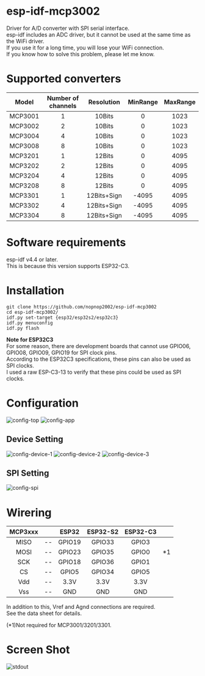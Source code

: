# esp-idf-mcp3002
Driver for A/D converter with SPI serial interface.   
esp-idf includes an ADC driver, but it cannot be used at the same time as the WiFi driver.   
If you use it for a long time, you will lose your WiFi connection.   
If you know how to solve this problem, please let me know.   

# Supported converters
|Model|Number of channels|Resolution|MinRange|MaxRange|
|:-:|:-:|:-:|:-:|:-:|
|MCP3001|1|10Bits|0|1023|
|MCP3002|2|10Bits|0|1023|
|MCP3004|4|10Bits|0|1023|
|MCP3008|8|10Bits|0|1023|
|MCP3201|1|12Bits|0|4095|
|MCP3202|2|12Bits|0|4095|
|MCP3204|4|12Bits|0|4095|
|MCP3208|8|12Bits|0|4095|
|MCP3301|1|12Bits+Sign|-4095|4095|
|MCP3302|4|12Bits+Sign|-4095|4095|
|MCP3304|8|12Bits+Sign|-4095|4095|

# Software requirements
esp-idf v4.4 or later.   
This is because this version supports ESP32-C3.   


# Installation
```Shell
git clone https://github.com/nopnop2002/esp-idf-mcp3002
cd esp-idf-mcp3002/
idf.py set-target {esp32/esp32s2/esp32c3}
idf.py menuconfig
idf.py flash
```

__Note for ESP32C3__   
For some reason, there are development boards that cannot use GPIO06, GPIO08, GPIO09, GPIO19 for SPI clock pins.   
According to the ESP32C3 specifications, these pins can also be used as SPI clocks.   
I used a raw ESP-C3-13 to verify that these pins could be used as SPI clocks.   

# Configuration   

![config-top](https://user-images.githubusercontent.com/6020549/157990108-4b4dafde-4c32-45e6-92b1-32eb39b94d58.jpg)
![config-app](https://user-images.githubusercontent.com/6020549/157990185-fa6beb49-a6fb-471b-87e5-41394b045868.jpg)

## Device Setting
![config-device-1](https://user-images.githubusercontent.com/6020549/157990203-d91e19fd-5f5b-43a5-b39a-9d5c3774a6b0.jpg)
![config-device-2](https://user-images.githubusercontent.com/6020549/157990205-3479fcd0-c476-404f-9422-e78ddced1e45.jpg)
![config-device-3](https://user-images.githubusercontent.com/6020549/157990689-2a7484ce-88ae-4e4f-9bc2-46b32973fb16.jpg)

## SPI Setting
![config-spi](https://user-images.githubusercontent.com/6020549/157990782-388f121a-ac8b-4c04-91b6-1261451ef041.jpg)


# Wirering
|MCP3xxx||ESP32|ESP32-S2|ESP32-C3||
|:-:|:-:|:-:|:-:|:-:|:-:|
|MISO|--|GPIO19|GPIO33|GPIO3||
|MOSI|--|GPIO23|GPIO35|GPIO0|*1|
|SCK|--|GPIO18|GPIO36|GPIO1||
|CS|--|GPIO5|GPIO34|GPIO5||
|Vdd|--|3.3V|3.3V|3.3V||
|Vss|--|GND|GND|GND||

In addition to this, Vref and Agnd connections are required.   
See the data sheet for details.   

(*1)Not required for MCP3001/3201/3301.   


# Screen Shot
![stdout](https://user-images.githubusercontent.com/6020549/157990842-77d6ee7c-c518-4d1d-94ec-283badc7fe34.jpg)


